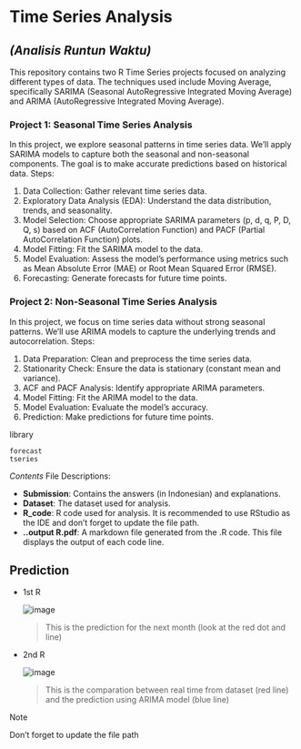# **Time Series Analysis** 
## _(Analisis Runtun Waktu)_
This repository contains two R Time Series projects focused on analyzing different types of data. The techniques used include Moving Average, specifically SARIMA (Seasonal AutoRegressive Integrated Moving Average) and ARIMA (AutoRegressive Integrated Moving Average).

### Project 1: Seasonal Time Series Analysis
In this project, we explore seasonal patterns in time series data.
We’ll apply SARIMA models to capture both the seasonal and non-seasonal components.
The goal is to make accurate predictions based on historical data.
Steps:
1. Data Collection: Gather relevant time series data.
2. Exploratory Data Analysis (EDA): Understand the data distribution, trends, and seasonality.
3. Model Selection: Choose appropriate SARIMA parameters (p, d, q, P, D, Q, s) based on ACF (AutoCorrelation Function) and PACF (Partial AutoCorrelation Function) plots.
4. Model Fitting: Fit the SARIMA model to the data.
5. Model Evaluation: Assess the model’s performance using metrics such as Mean Absolute Error (MAE) or Root Mean Squared Error (RMSE).
6. Forecasting: Generate forecasts for future time points.

### Project 2: Non-Seasonal Time Series Analysis
In this project, we focus on time series data without strong seasonal patterns.
We’ll use ARIMA models to capture the underlying trends and autocorrelation.
Steps:
1. Data Preparation: Clean and preprocess the time series data.
2. Stationarity Check: Ensure the data is stationary (constant mean and variance).
3. ACF and PACF Analysis: Identify appropriate ARIMA parameters.
4. Model Fitting: Fit the ARIMA model to the data.
5. Model Evaluation: Evaluate the model’s accuracy.
6. Prediction: Make predictions for future time points.

library
```
forecast
tseries
```
_*Contents*_
File Descriptions:
- **Submission**: Contains the answers (in Indonesian) and explanations.
- **Dataset**: The dataset used for analysis.
- **R_code**: R code used for analysis. It is recommended to use RStudio as the IDE and don’t forget to update the file path.
- **..output R.pdf**: A markdown file generated from the .R code. This file displays the output of each code line.

## Prediction
- 1st R
  
  ![image](https://github.com/Alanjamlu34/Analisis-Runtun-Waktu-R/assets/142156489/9ebb206b-3f9a-4b12-9469-575ecba204b2)
  > This is the prediction for the next month (look  at the red dot and line)

- 2nd R
  
  ![image](https://github.com/Alanjamlu34/Analisis-Runtun-Waktu-R/assets/142156489/07ab721c-ee53-4a5c-8266-3f1cb6f98497)
  > This is the comparation between real time from dataset (red line) and the prediction using ARIMA model (blue line)

>[!NOTE]
> Don’t forget to update the file path

